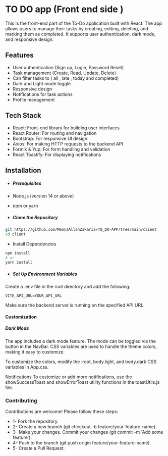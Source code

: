 # TO DO app (Front end side )

This is the front-end part of the To-Do application built with React. The app allows users to manage their tasks by creating, editing, deleting, and marking them as completed. It supports user authentication, dark mode, and responsive design.

## Features
- User authentication (Sign up, Login, Password Reset)
- Task management (Create, Read, Update, Delete)
- Can filter tasks to ( all , late , today and completed) 
- Dark and Light mode toggle
- Responsive design
- Notifications for task actions
- Profile management

## Tech Stack

- React: Front-end library for building user interfaces
- React Router: For routing and navigation
- Bootstrap: For responsive UI design
- Axios: For making HTTP requests to the backend API
- Formik & Yup: For form handling and validation
- React Toastify: For displaying notifications
  
## Installation
- ##### Prerequisites
- Node.js (version 14 or above)
- npm or yarn
  
  
- ##### Clone the Repository

```bash
git https://github.com/MennaAllahZakaria/TO_DO-APP/tree/main/client
cd client
```

- Install Dependencies

```bash
npm install
# or
yarn install
 ```

- ##### Set Up Environment Variables

Create a .env file in the root directory and add the following:

```plaintext
VITE_API_URL=YOUR_API_URL
```

Make sure the backend server is running on the specified API URL.

#### Customization
##### Dark Mode
The app includes a dark mode feature. The mode can be toggled via the button in the NavBar. CSS variables are used to handle the theme colors, making it easy to customize.

To customize the colors, modify the :root, body.light, and body.dark CSS variables in App.css.

Notifications
To customize or add more notifications, use the showSuccessToast and showErrorToast utility functions in the toastUtils.js file.


### Contributing

Contributions are welcome! Please follow these steps:

- 1- Fork the repository.
- 2- Create a new branch (git checkout -b feature/your-feature-name).
- 3- Make your changes.
Commit your changes (git commit -m 'Add some feature').
- 4- Push to the branch (git push origin feature/your-feature-name).
- 5- Create a Pull Request.
